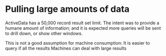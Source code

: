 # Pulling large amounts of data

ActiveData has a 50,000 record result set limit. The intent was to provide a humane amount of information; and it is expected more queries will be sent to drill down, or show other windows.

This is not a good assumption for machine consumption: It is easier to query if all the results Machines can deal with large results
